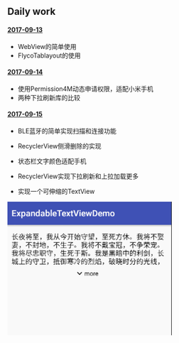 ## Daily work

#### [2017-09-13](https://github.com/Sun0630/daily/blob/master/note/0913.md)
* WebView的简单使用
* FlycoTablayout的使用

#### [2017-09-14](https://github.com/Sun0630/daily/blob/master/note/0914.md)
* 使用Permission4M动态申请权限，适配小米手机
* 两种下拉刷新库的比较

#### [2017-09-15](https://github.com/Sun0630/daily/blob/master/note/0915.md)
* BLE蓝牙的简单实现扫描和连接功能
* RecyclerView侧滑删除的实现


* 状态栏文字颜色适配手机
* RecyclerView实现下拉刷新和上拉加载更多
* 实现一个可伸缩的TextView

![](https://github.com/Sun0630/daily/blob/master/daily/ExpandableTextViewDemo/gif/textview.gif?raw=true)
